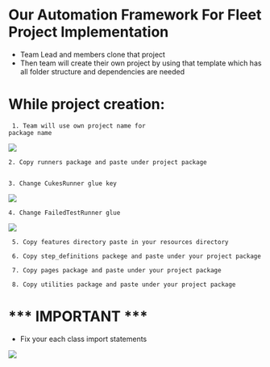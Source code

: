 # Our Automation Framework For Fleet Project Implementation

-  Team Lead and members clone that project
-  Then team will create their own project by using that template which has all folder structure and dependencies 
   are needed


# While project creation:

     1. Team will use own project name for
    package name
  
![](template-files/package_name.png)

    2. Copy runners package and paste under project package     


    3. Change CukesRunner glue key

![](template-files/cukes_glue.png)

    4. Change FailedTestRunner glue

![](template-files/failed_glue.png)


     5. Copy features directory paste in your resources directory
 
     6. Copy step_definitions packege and paste under your project package

     7. Copy pages package and paste under your project package

     8. Copy utilities package and paste under your project package


# *** IMPORTANT *** 

 - Fix your each class import statements


![](template-files/fix_import.png)


